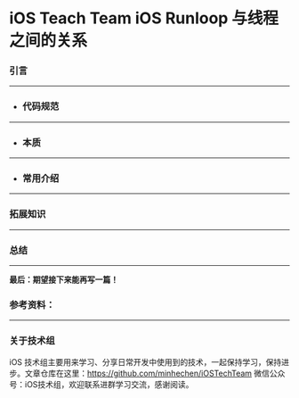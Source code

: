 # iOS Teach Team iOS Runloop 与线程之间的关系

### **引言**

---
* ### **代码规范**

---
* ### **本质**

---
* ### **常用介绍**

---
### **拓展知识**

---
### **总结**


---
**最后：期望接下来能再写一篇！**

### **参考资料：**


---
### **关于技术组**
iOS 技术组主要用来学习、分享日常开发中使用到的技术，一起保持学习，保持进步。文章仓库在这里：https://github.com/minhechen/iOSTechTeam 微信公众号：iOS技术组，欢迎联系进群学习交流，感谢阅读。